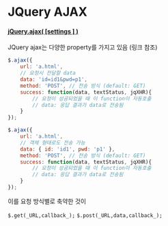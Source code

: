 # JQuery AJAX


#### [jQuery.ajax( [settings ] )](https://api.jquery.com/jquery.ajax/#jQuery-ajax-settings)
JQuery ajax는 다양한 property를 가지고 있음 (링크 참조)

```js
$.ajax({
	url: 'a.html',
	// 요청시 전달할 data
	data: 'id=id1&pwd=p1',
	method: 'POST',	// 전송 방식 (default: GET)
	success: function(data, textStatus, jqXHR){
		// 요청이 성공되었을 때 이 function이 자동호출
		// data: 응답 결과가 data로 전송됨
	}
});
```

```js
$.ajax({
	url: 'a.html',
	// 객체 형태로도 전송 가능
	data: { id: 'id1', pwd: 'p1' },
	method: 'POST',	// 전송 방식 (default: GET)
	success: function(data, textStatus, jqXHR){
		// 요청이 성공되었을 때 이 function이 자동호출
		// data: 응답 결과가 data로 전송됨
	}
});
```

이를 요청 방식별로 축약한 것이

`$.get(_URL,callback_);`
`$.post(_URL,data,callback_);`

<!--stackedit_data:
eyJoaXN0b3J5IjpbLTE3Nzk1NDUyMDEsODE5MjA3MzY2XX0=
-->
